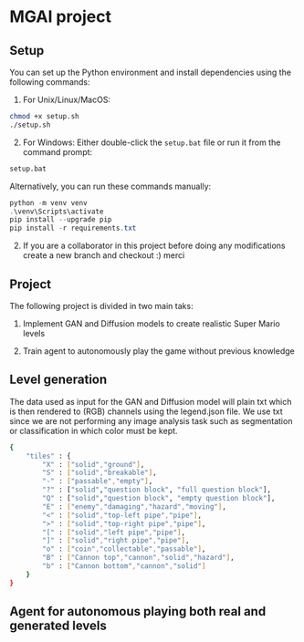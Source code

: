 # MGAI project


## Setup

You can set up the Python environment and install dependencies using the following commands:

1. For Unix/Linux/MacOS:
```sh
chmod +x setup.sh
./setup.sh
```

2. For Windows:
Either double-click the `setup.bat` file or run it from the command prompt:
```cmd
setup.bat
```

Alternatively, you can run these commands manually:
```powershell
python -m venv venv
.\venv\Scripts\activate
pip install --upgrade pip
pip install -r requirements.txt
```

2. If you are a collaborator in this project before doing any modifications create a new branch and checkout :) merci 


## Project

The following project is divided in two main taks:

1. Implement GAN and Diffusion models to create realistic Super Mario levels 

2. Train agent to autonomously play the game without previous knowledge


## Level generation

The data used as input for the GAN and Diffusion model will plain txt which is then rendered to (RGB) channels using the legend.json file. We use txt since we are not performing any image analysis task such as segmentation or classification in which color must be kept. 

```sh
{
    "tiles" : {
        "X" : ["solid","ground"],
        "S" : ["solid","breakable"],
        "-" : ["passable","empty"],
        "?" : ["solid","question block", "full question block"],
        "Q" : ["solid","question block", "empty question block"],
        "E" : ["enemy","damaging","hazard","moving"],
        "<" : ["solid","top-left pipe","pipe"],
        ">" : ["solid","top-right pipe","pipe"],
        "[" : ["solid","left pipe","pipe"],
        "]" : ["solid","right pipe","pipe"],
        "o" : ["coin","collectable","passable"],
        "B" : ["Cannon top","cannon","solid","hazard"],
        "b" : ["Cannon bottom","cannon","solid"]
    }
}
```




## Agent for autonomous playing both real and generated levels
